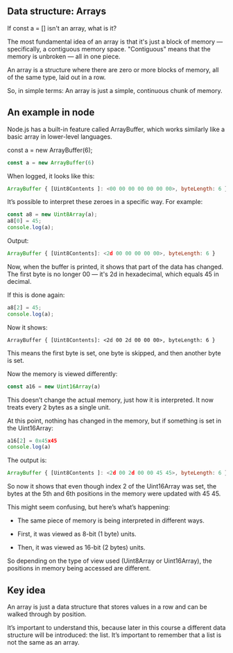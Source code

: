 ## Data structure: Arrays


If const a = [] isn't an array, what is it?

The most fundamental idea of an array is that it's just a block of memory — specifically, a contiguous memory space. "Contiguous" means that the memory is unbroken — all in one piece.

An array is a structure where there are zero or more blocks of memory, all of the same type, laid out in a row.

So, in simple terms:
An array is just a simple, continuous chunk of memory.

## An example in node

Node.js has a built-in feature called ArrayBuffer, which works similarly like a basic array in lower-level languages.

const a = new ArrayBuffer(6);

```javascript
const a = new ArrayBuffer(6)
```

When logged, it looks like this:

```Javascript
ArrayBuffer { [Uint8Contents ]: <00 00 00 00 00 00 00>, byteLength: 6 }
```

It’s possible to interpret these zeroes in a specific way. For example:

```Javascript
const a8 = new Uint8Array(a);
a8[0] = 45;
console.log(a);
```

Output:

```Javascript
ArrayBuffer { [Uint8Contents]: <2d 00 00 00 00 00>, byteLength: 6 }
```

Now, when the buffer is printed, it shows that part of the data has changed. The first byte is no longer 00 — it's 2d in hexadecimal, which equals 45 in decimal.


If this is done again:

```Javascript
a8[2] = 45;
console.log(a);
```

Now it shows:

```Javacript
ArrayBuffer { [Uint8Contents]: <2d 00 2d 00 00 00>, byteLength: 6 }
```

This means the first byte is set, one byte is skipped, and then another byte is set.


Now the memory is viewed differently:

```javascript
const a16 = new Uint16Array(a)
```

This doesn’t change the actual memory, just how it is interpreted. It now treats every 2 bytes as a single unit.

At this point, nothing has changed in the memory, but if something is set in the Uint16Array:

```javascript
a16[2] = 0x45x45
console.log(a)
```

The output is: 

```javascript
ArrayBuffer { [Uint8Contents ]: <2d 00 2d 00 00 45 45>, byteLength: 6 }
```

So now it shows that even though index 2 of the Uint16Array was set, the bytes at the 5th and 6th positions in the memory were updated with 45 45.

This might seem confusing, but here’s what’s happening:

-  The same piece of memory is being interpreted in different ways.

- First, it was viewed as 8-bit (1 byte) units.

- Then, it was viewed as 16-bit (2 bytes) units.

So depending on the type of view used (Uint8Array or Uint16Array), the positions in memory being accessed are different.

## Key idea

An array is just a data structure that stores values in a row and can be walked through by position.

It’s important to understand this, because later in this course a different data structure will be introduced: the list. It’s important to remember that a list is not the same as an array.